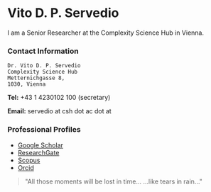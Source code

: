 # Vito D. P. Servedio

I am a Senior Researcher at the Complexity Science Hub in Vienna.

### Contact Information

    Dr. Vito D. P. Servedio 
    Complexity Science Hub
    Metternichgasse 8,
    1030, Vienna

**Tel:** +43 1 4230102 100 (secretary)

**Email:** servedio at csh dot ac dot at

### Professional Profiles
- [Google Scholar](https://scholar.google.it/citations?user=Ry_acPEAAAAJ&hl=en&oi=sra)
- [ResearchGate](https://www.researchgate.net/profile/Vito_Servedio)
- [Scopus](http://www.scopus.com/authid/detail.url?authorId=6603522133)
- [Orcid](http://orcid.org/0000-0003-3221-5973)


>"All those moments will be lost in time...
>...like tears in rain..."
